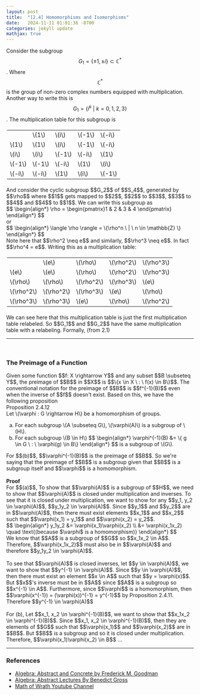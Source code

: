 ```yaml
---
layout: post
title:  "[2.4] Homomorphisms and Isomorphisms"
date:   2024-11-11 01:01:36 -0700
categories: jekyll update
mathjax: true
---
```


Consider the subgroup $$G_1 = \{\pm 1, \pm i\} \subset \mathbb{C}^*$$. Where $$\mathbb{C}^*$$ is the group of non-zero complex numbers equipped with multiplication. Another way to write this is $$G_1 = \{i^k \ | \ k = 0,1,2,3\}$$. The multiplication table for this subgroup is
<div>
<table style="max-width: 500px; margin: 20px auto;">
  <tr>
    <td></td>
    <td>\(1\)</td>
    <td>\(i\)</td>
	<td>\(-1\)</td>
	<td>\(-i\)</td>
  </tr>
  <tr>
    <td>\(1\)</td>
    <td>\(1\)</td>
    <td>\(i\)</td>
	<td>\(-1\)</td>
	<td>\(-i\)</td>
  </tr>
  <tr>
    <td>\(i\)</td>
    <td>\(i\)</td>
    <td>\(-1\)</td>
	<td>\(-i\)</td>
	<td>\(1\)</td>
  </tr>
  <tr>
    <td>\(-1\)</td>
    <td>\(-1\)</td>
    <td>\(-i\)</td>
	<td>\(1\)</td>
	<td>\(i\)</td>
  </tr>
  <tr>
    <td>\(-i\)</td>
    <td>\(-i\)</td>
    <td>\(1\)</td>
	<td>\(i\)</td>
	<td>\(-1\)</td>
  </tr>
</table>
</div>
And consider the cyclic subgroup $$G_2$$ of $$S_4$$, generated by $$\rho$$ where $$1$$ gets mapped to $$2$$, $$2$$ to $$3$$, $$3$$ to $$4$$ and $$4$$ to $$1$$. We can write this subgroup as 
<div>
	$$
	\begin{align*}
	 \rho = \begin{pmatrix}1 & 2 & 3 & 4 \end{pmatrix}
	\end{align*}
	$$
</div>
or 
<div>
	$$
	\begin{align*}
	 \langle \rho \rangle = \{\rho^n \ | \ n \in \mathbb{Z} \}
	\end{align*}
	$$
</div>
Note here that $$\rho^2 \neq e$$ and similarly, $$\rho^3 \neq e$$. In fact $$\rho^4 = e$$. Writing this as a multiplication table:
<div>
<table style="max-width: 500px; margin: 20px auto;">
  <tr>
    <td></td>
    <td>\(e\)</td>
    <td>\(\rho\)</td>
	<td>\(\rho^2\)</td>
	<td>\(\rho^3\)</td>
  </tr>
  <tr>
    <td>\(e\)</td>
    <td>\(e\)</td>
    <td>\(\rho\)</td>
	<td>\(\rho^2\)</td>
	<td>\(\rho^3\)</td>
  </tr>
  <tr>
    <td>\(\rho\)</td>
    <td>\(\rho\)</td>
    <td>\(\rho^2\)</td>
	<td>\(\rho^3\)</td>
	<td>\(e\)</td>
  </tr>
  <tr>
    <td>\(\rho^2\)</td>
    <td>\(\rho^2\)</td>
    <td>\(\rho^3\)</td>
	<td>\(e\)</td>
	<td>\(\rho\)</td>
  </tr>
  <tr>
    <td>\(\rho^3\)</td>
    <td>\(\rho^3\)</td>
    <td>\(e\)</td>
	<td>\(\rho\)</td>
	<td>\(\rho^2\)</td>
  </tr>
</table>
</div>
We can see here that this multiplication table is just the first multiplication table relabeled. So $$G_1$$ and $$G_2$$ have the same multiplication table with a relabeling. Formally, (from 2.1)
<hr>

<br>
<!----------------------------------------------------------------------------->
<h3>The Preimage of a Function</h3>
Given some function $$f: X \rightarrow Y$$ and any subset $$B \subseteq Y$$, the preimage of $$B$$ in $$X$$ is $$\{x \in X \ : \ f(x) \in B\}$$. The conventional notation for the preimage of $$B$$ is $$f^{-1}(B)$$ even when the inverse of $$f$$ doesn't exist. Based on this, we have the following proposition
<br>
<!------------------------------------------------------------------------------>
<div class="peachheaderdiv">
Proposition 2.4.12
</div>
<div class="peachbodydiv">
Let \(\varphi : G \rightarrow H\) be a homomorphism of groups.
<ol type="a">
	<li>For each subgroup \(A \subseteq G\), \(\varphi(A)\) is a subgroup of \(H\).</li>
	<li>For each subgroup \(B \in H\)
	$$
	\begin{align*}
	\varphi^{-1}(B) &= \{ g \in G \ : \ \varphi(g) \in B\}
	\end{align*}
	$$
	is a subgroup of \(G\).
	</li>
</ol>
</div>
For $$(b)$$, $$\varphi^{-1}(B)$$ is the preimage of $$B$$. So we're saying that the preimage of $$B$$ is a subgroup given that $$B$$ is a subgroup itself and $$\varphi$$ is a homomorphism. 
<br>
<br>
<b>Proof</b>
<br>
For $$(a)$$, To show that $$\varphi(A)$$ is a subgroup of $$H$$, we need to show that $$\varphi(A)$$ is closed under multiplication and inverses. To see that it is closed under multiplication, we want to show for any $$y_1, y_2 \in \varphi(A)$$, $$y_1y_2  \in \varphi(A)$$. Since $$y_1$$ and $$y_2$$ are in $$\varphi(A)$$, then there must exist elements $$x_1$$ and $$x_2$$ such that $$\varphi(x_1) = y_1$$ and $$\varphi(x_2) = y_2$$. 
<div>
	$$
	\begin{align*}
	y_1y_2 &= \varphi(x_1)\varphi(x_2) \\
	       &= \varphi(x_1x_2) \quad \text{(because $\varphi$ is a homomorphism)}
	\end{align*}
	$$
</div>
We know that $$A$$ is a subgroup of $$G$$ so $$x_1x_2 \in A$$. Therefore, $$\varphi(x_1x_2)$$ must also be in $$\varphi(A)$$ and therefore $$y_1y_2 \in \varphi(A)$$.
<br>
<br>
To see that $$\varphi(A)$$ is closed inverses, let $$y \in \varphi(A)$$, we want to show that $$y^{-1} \in \varphi(A)$$. Since $$y \in \varphi(A)$$, then there must exist an element $$x \in A$$ such that $$y = \varphi(x)$$. But $$x$$'s inverse must be in $$A$$ since $$A$$ is a subgroup so $$x^{-1} \in A$$. Furthermore, since $$\varphi$$ is a homomorphism, then $$\varphi(x^{-1}) = (\varphi(x))^{-1} = y^{-1}$$ by Proposition 2.4.11. Therefore $$y^{-1} \in \varphi(A)$$
<br>
<br>
For (b), Let $$x_1, x_2 \in \varphi^{-1}(B)$$, we want to show that $$x_1x_2 \in \varphi^{-1}(B)$$. Since $$x_1, x_2 \in \varphi^{-1}(B)$$, then they are elements of $$G$$ such that $$\varphi(x_1)$$ and $$\varphi(x_2)$$ are in $$B$$. But $$B$$ is a subgroup and so it is closed under multiplication. Therefore, $$\varphi(x_1)\varphi(x_2) \in B$$ ...
<br>
<hr>

<!----------------------------------------------------------------------------->
<h3>References</h3>
<ul>
<li><a href="https://homepage.divms.uiowa.edu/~goodman/algebrabook.dir/algebrabook.html">Algebra: Abstract and Concrete by Frederick M. Goodman</a></li>
<li><a href="https://www.youtube.com/watch?v=mwcNETa0KFI&list=PLelIK3uylPMGzHBuR3hLMHrYfMqWWsmx5&index=3">Algebra: Abstract Lectures By Benedict Gross</a></li>
<li><a href="https://www.youtube.com/watch?v=NwqCi63p2ik">Math of Wrath Youtube Channel</a></li>
</ul>






















